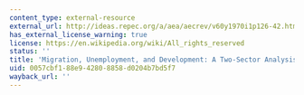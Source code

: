 ```yaml
---
content_type: external-resource
external_url: http://ideas.repec.org/a/aea/aecrev/v60y1970i1p126-42.html
has_external_license_warning: true
license: https://en.wikipedia.org/wiki/All_rights_reserved
status: ''
title: 'Migration, Unemployment, and Development: A Two-Sector Analysis'
uid: 0057cbf1-88e9-4280-8858-d0204b7bd5f7
wayback_url: ''
---
```

